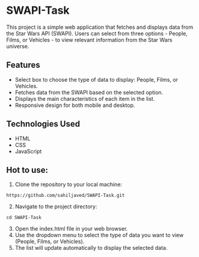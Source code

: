 # SWAPI-Task
This project is a simple web application that fetches and displays data from the Star Wars API (SWAPI). Users can select from three options - People, Films, or Vehicles - to view relevant information from the Star Wars universe.

## Features
- Select box to choose the type of data to display: People, Films, or Vehicles.
- Fetches data from the SWAPI based on the selected option.
- Displays the main characteristics of each item in the list.
- Responsive design for both mobile and desktop.

## Technologies Used
- HTML
- CSS
- JavaScript

## Hot to use:
1. Clone the repository to your local machine:
```
https://github.com/sahiljaved/SWAPI-Task.git
```
2. Navigate to the project directory:
```
cd SWAPI-Task
```
3. Open the index.html file in your web browser.
4. Use the dropdown menu to select the type of data you want to view (People, Films, or Vehicles).
5. The list will update automatically to display the selected data.
